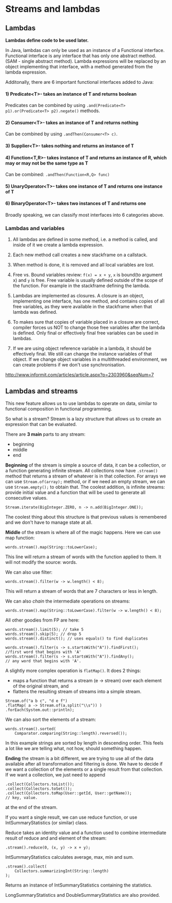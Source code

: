 # Streams and lambdas

## Lambdas

**Lambdas define code to be used later.**

In Java, lambdas can only be used as an instance of a Functional interface. Functional interface is any interface that has only one abstract method. (SAM - single abstract method). Lambda expressions will be replaced by an object implementing that interface, with a method generated from the lambda expression.

Additonally, there are 6 important functional interfaces added to Java:

#### 1) Predicate\<T>- takes an instance of T and returns boolean

Predicates can be combined by using `.and(Predicate<T> p1).or(Predicate<T> p2).negate()` methods.

#### 2) Consumer\<T>- takes an instance of T and returns nothing

Can be combined by using `.andThen(Consumer<T> c)`.

#### 3) Supplier\<T>- takes nothing and returns an instance of T

#### 4) Function\<T,R>- takes instance of T and returns an instance of R, which may or may not be the same type as T

Can be combined: `.andThen(Function<R,Q> func)`

#### 5) UnaryOperator\<T>- takes one instance of T and returns one instance of T

#### 6) BinaryOperator\<T>- takes two instances of T and returns one

Broadly speaking, we can classify most interfaces into 6 categories above.


### Lambdas and variables

1) All lambdas are defined in some method, i.e. a method is called, and inside of it we create a lambda expression.

2) Each new method call creates a new stackframe on a callstack.

3) When method is done, it is removed and all local variables are lost.

4) Free vs. Bound variables review: `f(x) = x + y`, `x` is bound(to argument x) and `y` is free. Free variable is usually defined outside of the scope of the function. For example in the stackframe defining the lambda.

5) Lambdas are implemented as closures. A closure is an object, implementing one interface, has one method, and contains copies of all free variables, as they were available in the stackframe when that lambda was defined.

6) To makes sure that copies of variable placed in a closure are correct, compiler forces us NOT to change those free variables after the lambda is defined. Only final or effectively final free variables can be used in lambdas.

7) If we are using object reference variable in a lambda, it should be effectively final. We still can change the instance variables of that object. If we change object variables in a multithreaded environment, we can create problems if we don't use synchronisation.

http://www.informit.com/articles/article.aspx?p=2303960&seqNum=7



## Lambdas and streams

This new feature allows us to use lambdas to operate on data, similar to functional composition in functional programming.

So what is a stream? Stream is a lazy structure that allows us to create an expression that can be evaluated.

There are **3 main** parts to any stream:

* beginning
* middle
* end

**Beginning** of the stream is simple a source of data, it can be a collection, or a function generating infinite stream. All collections now have ``.stream()`` method that returns a stream of whatever is in that collection. For arrays we can use ``Stream.of(array);`` method, or if we need an empty stream, we can use ``Stream.empty();`` to obtain that. The coolest addition, is infinite streams: provide initial value and a function that will be used to generate all consecutive values.

    Stream.iterate(BigInteger.ZERO, n -> n.add(BigInteger.ONE));

The coolest thing about this structure is that previous values is remembered and we don't have to manage state at all.

**Middle** of the stream is where all of the magic happens.
Here we can use map function:

    words.stream().map(String::toLowerCase);

This line will return a stream of words with the function applied to them. It will not modify the source: words.

We can also use filter:

    words.stream().filter(w -> w.length() < 8);

This will return a stream of words that are 7 characters or less in length.

We can also *chain* the intermediate operations on streams:

    words.stream().map(String::toLowerCase).filter(w -> w.length() < 8);

All other goodies from FP are here:

    words.stream().limit(5); // take 5
    words.stream().skip(5); // drop 5
    words.stream().distinct(); // uses equals() to find duplicates

    words.stream().filter(s -> s.startsWith("A")).findFirst();        //first word that begins with 'A'
    words.stream().filter(s -> s.startsWith("A")).findAny();
    // any word that begins with 'A'.

A slightly more complex operation is `flatMap()`. It does 2 things: 

* maps a function that returns a stream (e -> stream) over each element of the original stream, and 
* flattens the resulting stream of streams into a simple stream.

```
Stream.of("a b c", "d e f")
.flatMap( a -> Stream.of(a.split("\\s")) )
.forEach(System.out::println);
```

We can also sort the elements of a stream:

    words.stream().sorted(
        Comparator.comparing(String::length).reversed());

In this example strings are sorted by length in descending order. This feels a lot like we are telling what, not how, should something happen.

**Ending** the stream is a bit different, we are trying to use all of the data available after all transformation and filtering is done. We have to decide if we want a collection of the elements or a single result from that collection. If we want a collection, we just need to append

    .collect(Collectors.toList());
    .collect(Collectors.toSet());
    .collect(Collectors.toMap(User::getId, User::getName));
    // key, value.
at the end of the stream.

If you want a single result, we can use reduce function, or use IntSummaryStatistics (or similar) class.

Reduce takes an identity value and a function used to combine intermediate result of reduce and and element of the stream:

    .stream().reduce(0, (x, y) -> x + y);

IntSummaryStatistics calculates average, max, min and sum.

    .stream().collect(
        Collectors.summarizingInt(String::length)
    );

Returns an instance of IntSummaryStatistics containing the statistics.

LongSummaryStatistics and DoubleSummaryStatistics are also provided.
